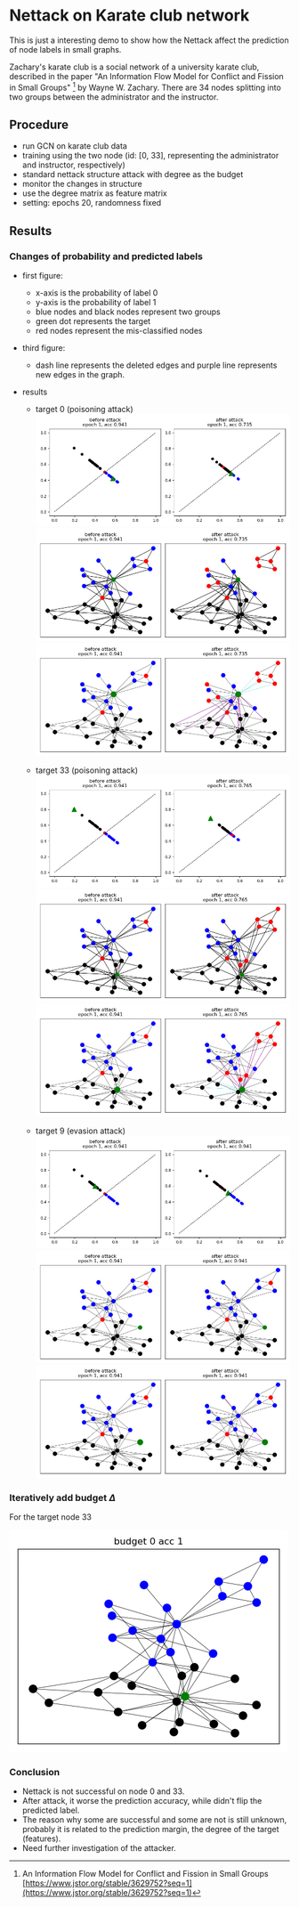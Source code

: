 # Nettack on Karate club network

This is just a interesting demo to show how the Nettack affect the prediction of node labels in small graphs.

Zachary's karate club is a social network of a university karate club, described in the paper "An Information Flow Model for Conflict and Fission in Small Groups" [^1] by Wayne W. Zachary. There are 34 nodes splitting into two groups between the administrator and the instructor.

## Procedure

* run GCN on karate club data
* training using the two node (id: [0, 33], representing the administrator and instructor, respectively)
* standard nettack structure attack with degree as the budget
* monitor the changes in structure
* use the degree matrix as feature matrix
* setting: epochs 20, randomness fixed

## Results

### Changes of probability and predicted labels

* first figure:
  * x-axis is the probability of label 0
  * y-axis is the probability of label 1
  * blue nodes and black nodes represent two groups
  * green dot represents the target
  * red nodes represent the mis-classified nodes
* third figure:
  * dash line represents the deleted edges and purple line represents new edges in the graph.

* results
  * target 0 (poisoning attack)
  ![img](/images/scatter_attack_0.gif)
  ![img](/images/networkx_attack_0.gif)
  ![img](/images/networkx_attack_0_v2.gif)

  * target 33 (poisoning attack)
  ![img](/images/scatter_attack_33.gif)
  ![img](/images/networkx_attack_33.gif)
  ![img](/images/networkx_attack_33_v2.gif)

  * target 9 (evasion attack)
  ![img](/images/scatter_attack_9.gif)  
  ![img](/images/networkx_attack_9.gif)  
  ![img](/images/networkx_attack_9_v2.gif)


### Iteratively add budget $\Delta$

For the target node 33

![img](/images/nettack_budget_karate.gif)

### Conclusion

* Nettack is not successful on node 0 and 33.
* After attack, it worse the prediction accuracy, while didn't flip the predicted label.
* The reason why some are successful and some are not is still unknown, probably it is related to the prediction margin, the degree of the target (features).
* Need further investigation of the attacker.

[^1]: An Information Flow Model for Conflict and Fission in Small Groups [https://www.jstor.org/stable/3629752?seq=1](https://www.jstor.org/stable/3629752?seq=1)